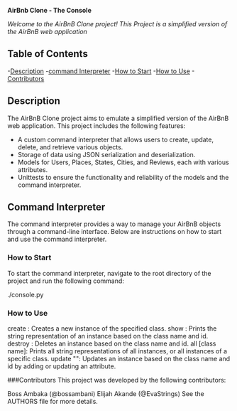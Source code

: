 **AirBnb Clone - The Console** 

*Welcome to the AirBnB Clone project! This Project is a simplified version of the AirBnB web application*

## Table of Contents
-[Description](#description)
-[command Interpreter](#command-interpreter)
-[How to Start](#how-to-start)
-[How to Use](#how-to-use)
-[Contributors](#contributors)


## Description

The AirBnB Clone project aims to emulate a simplified version of the AirBnB web application. This project includes the following features:

- A custom command interpreter that allows users to create, update, delete, and retrieve various objects.
- Storage of data using JSON serialization and deserialization.
- Models for Users, Places, States, Cities, and Reviews, each with various attributes.
- Unittests to ensure the functionality and reliability of the models and the command interpreter.

## Command Interpreter

The command interpreter provides a way to manage your AirBnB objects through a command-line interface. Below are instructions on how to start and use the command interpreter.

### How to Start

To start the command interpreter, navigate to the root directory of the project and run the following command:

./console.py

### How to Use

create <class name>: Creates a new instance of the specified class.
show <class name> <id>: Prints the string representation of an instance based on the class name and id.
destroy <class name> <id>: Deletes an instance based on the class name and id.
all [class name]: Prints all string representations of all instances, or all instances of a specific class.
update <class name> <id> <attribute name> "<attribute value>": Updates an instance based on the class name and id by adding or updating an attribute.

###Contributors
This project was developed by the following contributors:

Boss Ambaka (@bossambani)
Elijah Akande (@EvaStrings)
See the AUTHORS file for more details.

